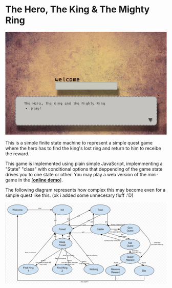 The Hero, The King & The Mighty Ring
====================================

![](doc/Capture.PNG)

This is a simple finite state machine to represent a simple quest game where the hero has to find the king's lost ring and return to him to receibe the reward.

This game is implemented using plain simple JavaScript, implemmenting a "State" "class" with conditional options that deppending of the game state drives you to one state or other. You may play a web version of the mini-game in the [[**online demo**]](https://h3r.github.io/The-Hero-The-King-and-the-Mighty-Ring/).

The following diagram represents how complex this may become even for a simple quest like this. (ok i added some unnecesary fluff :'D)

![diagram](doc/diagram.PNG)

